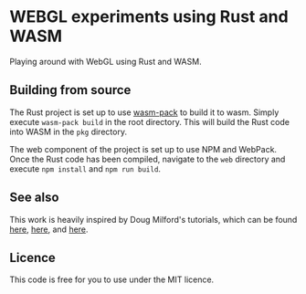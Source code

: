 # WEBGL experiments using Rust and WASM

Playing around with WebGL using Rust and WASM.

## Building from source

The Rust project is set up to use [wasm-pack](https://rustwasm.github.io/wasm-pack/) to build it to wasm. Simply execute `wasm-pack build` in the root directory. This will build the Rust code into WASM in the `pkg` directory.

The web component of the project is set up to use NPM and WebPack. Once the Rust code has been compiled, navigate to the `web` directory and execute `npm install` and `npm run build`.

## See also

This work is heavily inspired by Doug Milford's tutorials, which can be found [here](https://www.youtube.com/watch?v=p7DtoeuDT5Y), [here](https://www.youtube.com/watch?v=kjYCSySObDo&t=526s), and [here](https://www.youtube.com/watch?v=K63uBfs1K7Y).

## Licence

This code is free for you to use under the MIT licence.

